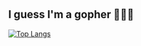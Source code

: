 ## I guess I'm a gopher 🤷🏻‍♂️

[![Top Langs](https://github-readme-stats.vercel.app/api/top-langs/?username=rumpl)](https://github.com/anuraghazra/github-readme-stats)
